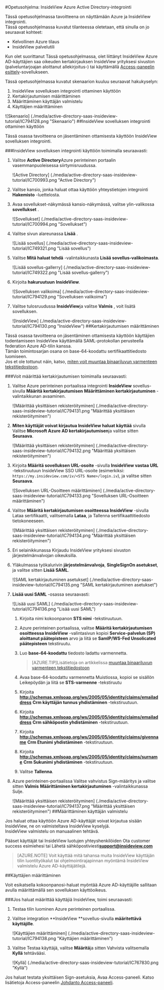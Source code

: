 <properties 
    pageTitle="Opetusohjelma: Azure Active Directory-integrointi InsideView | Microsoft Azure" 
    description="Opettele käyttämään InsideView Azure Active Directory-hakemistosta käyttöön kertakirjautumisen, automaattinen valmistelu ja lisää!" 
    services="active-directory" 
    authors="jeevansd"  
    documentationCenter="na" 
    manager="femila"/>
<tags 
    ms.service="active-directory" 
    ms.devlang="na" 
    ms.topic="article" 
    ms.tgt_pltfrm="na" 
    ms.workload="identity" 
    ms.date="09/29/2016" 
    ms.author="jeedes" />

#<a name="tutorial-azure-active-directory-integration-with-insideview"></a>Opetusohjelma: InsideView Azure Active Directory-integrointi
  
Tässä opetusohjelmassa tavoitteena on näyttämään Azure ja InsideView integrointi.  
Tässä opetusohjelmassa kuvatut tilanteessa oletetaan, että sinulla on jo seuraavat kohteet:

-   Kelvollinen Azure tilaus
-   InsideView palvelutili
  
Kun olet suorittanut Tässä opetusohjelmassa, olet liittänyt InsideView Azure AD-käyttäjien saa oikeuden kertakirjauksen InsideView yrityksesi sivuston (palveluntarjoajan aloittanut allekirjoitus-) tai käyttämällä [Access-paneelin esittely](active-directory-saas-access-panel-introduction.md)-sovellukseen.
  
Tässä opetusohjelmassa kuvatut skenaarion kuuluu seuraavat hakukyselyn:

1.  InsideView sovelluksen integrointi ottaminen käyttöön
2.  Kertakirjautumisen määrittäminen
3.  Määrittäminen käyttäjän valmistelu
4.  Käyttäjien määrittäminen

![Skenaario] (./media/active-directory-saas-insideview-tutorial/IC794128.png "Skenaario")
##<a name="enabling-the-application-integration-for-insideview"></a>InsideView sovelluksen integrointi ottaminen käyttöön
  
Tässä osassa tavoitteena on jäsentäminen ottamisesta käyttöön InsideView sovelluksen integrointi.

###<a name="to-enable-the-application-integration-for-insideview-perform-the-following-steps"></a>InsideView sovelluksen integrointi käyttöön toimimalla seuraavasti:

1.  Valitse **Active Directory**Azure perinteinen portaalin vasemmanpuoleisessa siirtymisruudussa.

    ![Active Directory] (./media/active-directory-saas-insideview-tutorial/IC700993.png "Active Directory")

2.  Valitse kansio, jonka haluat ottaa käyttöön yhteystietojen integrointi **Hakemisto** -luettelosta.

3.  Avaa sovellukset-näkymässä kansio-näkymässä, valitse ylin-valikossa **sovellukset** .

    ![Sovellukset] (./media/active-directory-saas-insideview-tutorial/IC700994.png "Sovellukset")

4.  Valitse sivun alareunassa **Lisää** .

    ![Lisää sovellus] (./media/active-directory-saas-insideview-tutorial/IC749321.png "Lisää sovellus")

5.  Valitse **Mitä haluat tehdä** -valintaikkunasta **Lisää sovellus-valikoimasta**.

    ![Lisää sovellus-gallerry] (./media/active-directory-saas-insideview-tutorial/IC749322.png "Lisää sovellus-gallerry")

6.  Kirjoita **hakuruutuun** **InsideView**.

    ![Sovelluksen valikoima] (./media/active-directory-saas-insideview-tutorial/IC794129.png "Sovelluksen valikoima")

7.  Valitse tulosruudussa **InsideView**ja valitse **Valmis** , voit lisätä sovelluksen.

    ![InsideView] (./media/active-directory-saas-insideview-tutorial/IC794130.png "InsideView")
##<a name="configuring-single-sign-on"></a>Kertakirjautumisen määrittäminen
  
Tässä osassa tavoitteena on jäsentäminen ottamisesta käyttöön käyttäjien todentamiseen InsideView käyttämällä SAML-protokollan perusteella federation Azure AD-tilin kanssa.  
Tämän toimintosarjan osana on base-64-koodattu sertifikaattitiedosto luomiseen.  
Jos et ole tottunut näin, katso, [miten voit muuntaa binaariluvun varmenteen tekstitiedostoon](http://youtu.be/PlgrzUZ-Y1o).

###<a name="to-configure-single-sign-on-perform-the-following-steps"></a>Voit määrittää kertakirjautumisen toimimalla seuraavasti:

1.  Valitse Azure perinteinen portaalissa integrointi **InsideView** sovellus-sivulla **Määritä kertakirjautumisen** **Määrittäminen kertakirjautuminen** -valintaikkunan avaaminen.

    ![Määrittää yksittäisen rekisteröityminen] (./media/active-directory-saas-insideview-tutorial/IC794131.png "Määrittää yksittäisen rekisteröityminen")

2.  **Miten käyttäjät voivat kirjautua InsideView haluat käyttää** sivulla Valitse **Microsoft Azure AD kertakirjautumisen**ja valitse sitten **Seuraava**.

    ![Määrittää yksittäisen rekisteröityminen] (./media/active-directory-saas-insideview-tutorial/IC794132.png "Määrittää yksittäisen rekisteröityminen")

3.  Kirjoita **Määritä sovelluksen URL-osoite** -sivulla **InsideView vastaa URL** -tekstiruutuun InsideView SSO URL-osoite (esimerkiksi: `https://my.insideview.com/iv/<STS Name>/login.iv`), ja valitse sitten **Seuraava**.

    ![Sovelluksen URL-Osoitteen määrittäminen] (./media/active-directory-saas-insideview-tutorial/IC794133.png "Sovelluksen URL-Osoitteen määrittäminen")

4.  Valitse **Määritä kertakirjautumisen osoitteessa InsideView** -sivulla Lataa sertifikaatti, valitsemalla **Lataa**, ja Tallenna sertifikaattitiedosto tietokoneeseen.

    ![Määrittää yksittäisen rekisteröityminen] (./media/active-directory-saas-insideview-tutorial/IC794134.png "Määrittää yksittäisen rekisteröityminen")

5.  Eri selainikkunassa Kirjaudu InsideView yrityksesi sivuston järjestelmänvalvojan oikeuksilla.

6.  Yläkulmassa työkalurivin **järjestelmänvalvoja**, **SingleSignOn asetukset**, ja valitse sitten **Lisää SAML**.

    ![SAML kertakirjautuminen asetukset] (./media/active-directory-saas-insideview-tutorial/IC794135.png "SAML kertakirjautuminen asetukset")

7.  **Lisää uusi SAML** -osassa seuraavasti:

    ![Lisää uusi SAML] (./media/active-directory-saas-insideview-tutorial/IC794136.png "Lisää uusi SAML")

    1.  Kirjoita nimi kokoonpanon **STS nimi** -tekstiruutuun.
    2.  Azure perinteinen portaalissa, valitse **Määritä kertakirjautumisen osoitteessa InsideView** -valintasivun kopioi **Service-palvelun (SP) aloittanut päätepisteen** arvo ja liitä se **SamlP/WS-Fed Unsolicated päätepisteen** tekstiruutu.
    3.  Luo **base-64-koodattu** tiedosto ladattu varmennetta.
        
        >[AZURE.TIP]Lisätietoja on artikkelissa [muuntaa binaariluvun varmenteen tekstitiedostoon](http://youtu.be/PlgrzUZ-Y1o)

    4.  Avaa base-64-koodattu varmennetta Muistiossa, kopioi se sisällön Leikepöydän ja liitä se **STS-varmenne** -tekstiruutu
    5.  Kirjoita **http://schemas.xmlsoap.org/ws/2005/05/identity/claims/emailaddress** **Crm käyttäjän tunnus yhdistäminen** -tekstiruutuun.
    6.  Kirjoita **http://schemas.xmlsoap.org/ws/2005/05/identity/claims/emailaddress** **Crm sähköpostin yhdistäminen** -tekstiruutuun.
    7.  Kirjoita **http://schemas.xmlsoap.org/ws/2005/05/identity/claims/givenname** **Crm Etunimi yhdistäminen** -tekstiruutuun.
    8.  Kirjoita **http://schemas.xmlsoap.org/ws/2005/05/identity/claims/surname** **Crm Sukunimi yhdistäminen** -tekstiruutuun.
    9.  Valitse **Tallenna**.

8.  Azure perinteinen-portaalissa Valitse vahvistus Sign-määritys ja valitse sitten **Valmis** **Määrittäminen kertakirjautuminen** -valintaikkunassa Sulje.

    ![Määrittää yksittäisen rekisteröityminen] (./media/active-directory-saas-insideview-tutorial/IC794137.png "Määrittää yksittäisen rekisteröityminen")
##<a name="configuring-user-provisioning"></a>Määrittäminen käyttäjän valmistelu
  
Jos haluat ottaa käyttöön Azure AD-käyttäjät voivat kirjautua sisään InsideView, ne on valmisteltava InsideView kyselyjä.  
InsideView valmistelu on manuaalinen tehtävä.
  
Pääset käyttäjät tai InsideView luotujen yhteyshenkilöiden Ota customer success esimiehesi tai Lähetä sähköpostiviesti**support@insideview.com**

>[AZURE.NOTE] Voit käyttää mitä tahansa muita InsideView käyttäjän tilin luontityökalut tai ohjelmointirajapinnan myöntämä InsideView valmistelu Azure AD-käyttäjätilejä.

##<a name="assigning-users"></a>Käyttäjien määrittäminen
  
Voit esikatsella kokoonpanosi-haluat myöntää Azure AD-käyttäjille sallitaan avulla määrittämällä sen sovelluksen käyttöoikeus.

###<a name="to-assign-users-to-insideview-perform-the-following-steps"></a>Jos haluat määrittää käyttäjiä InsideView, toimi seuraavasti:

1.  Testaa tilin luominen Azure perinteinen portaalissa.

2.  Valitse integration **InsideView **sovellus-sivulla **määritettävä käyttäjille**.

    ![Käyttäjien määrittäminen] (./media/active-directory-saas-insideview-tutorial/IC794138.png "Käyttäjien määrittäminen")

3.  Valitse Testaa käyttäjä, valitse **Määritä**ja sitten Vahvista valitsemalla **Kyllä** tehtävääsi.

    ![Kyllä] (./media/active-directory-saas-insideview-tutorial/IC767830.png "Kyllä")
  
Jos haluat testata yksittäisen Sign-asetuksia, Avaa Access-paneeli. Katso lisätietoja Access-paneelin [Johdanto Access-paneeli](active-directory-saas-access-panel-introduction.md).